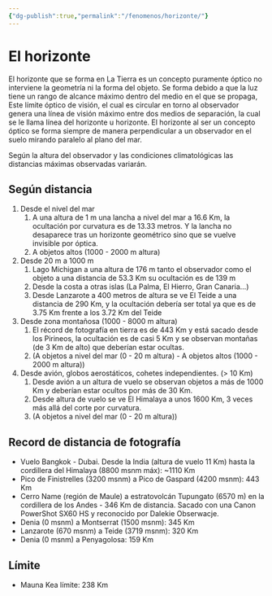 ```yaml
---
{"dg-publish":true,"permalink":"/fenomenos/horizonte/"}
---
```


# El horizonte

El horizonte que se forma en La Tierra es un concepto puramente óptico no interviene la geometría ni la forma del objeto. Se forma debido a que la luz tiene un rango de alcance máximo dentro del medio en el que se propaga, Este límite óptico de visión, el cual es circular en torno al observador genera una línea de visión máximo entre dos medios de separación, la cual se le llama línea del horizonte u horizonte. El horizonte al ser un concepto óptico se forma siempre de manera perpendicular a un observador en el suelo mirando paralelo al plano del mar.

Según la altura del observador y las condiciones climatológicas las distancias máximas observadas variarán.


## Según distancia
1. Desde el nivel del mar
	1. A una altura de 1 m una lancha a nivel del mar a 16.6 Km, la ocultación por curvatura es de 13.33 metros. Y la lancha no desaparece tras un horizonte geométrico sino que se vuelve invisible por óptica.
	2. A objetos altos (1000 - 2000 m altura)
2. Desde 20 m a 1000 m
	1. Lago Michigan a una altura de 176 m tanto el observador como el objeto a una distancia de 53.3 Km su ocultación es de 139 m
	2. Desde la costa a otras islas (La Palma, El Hierro, Gran Canaria...)
	3. Desde Lanzarote a 400 metros de altura se ve El Teide a una distancia de 290 Km, y la ocultación debería ser total ya que es de 3.75 Km frente a los 3.72 Km del Teide
3. Desde zona montañosa (1000 - 8000 m altura)
	1. El récord de fotografía en tierra es de 443 Km y está sacado desde los Pirineos, la ocultación es de casi 5 Km y se observan montañas (de 3 Km de alto) que deberían estar ocultas.
	2. (A objetos a nivel del mar (0 - 20 m altura) - A objetos altos (1000 - 2000 m altura))
4. Desde avión, globos aerostáticos, cohetes independientes. (> 10 Km)
	1. Desde avión a un altura de vuelo se observan objetos a más de 1000 Km y deberían estar ocultos por más de 30 Km.
	2. Desde altura de vuelo se ve El Himalaya a unos 1600 Km, 3 veces más allá del corte por curvatura.
	3. (A objetos a nivel del mar (0 - 20 m altura))

## Record de distancia de fotografía

- Vuelo Bangkok - Dubai. Desde la India (altura de vuelo 11 Km) hasta la cordillera del Himalaya (8800 msnm máx): ~1110 Km
- Pico de Finistrelles (3200 msnm) a Pico de Gaspard (4200 msnm): 443 Km
- Cerro Name (región de Maule) a estratovolcán Tupungato (6570 m) en la cordillera de los Andes - 346 Km de distancia. Sacado con una Canon PowerShot SX60 HS y reconocido por Dalekie Obserwacje.
- Denia (0 msnm) a Montserrat (1500 msnm): 345 Km
- Lanzarote (670 msnm) a Teide (3719 msnm): 320 Km
- Denia (0 msnm) a Penyagolosa: 159 Km

## Límite
- Mauna Kea límite: 238 Km

